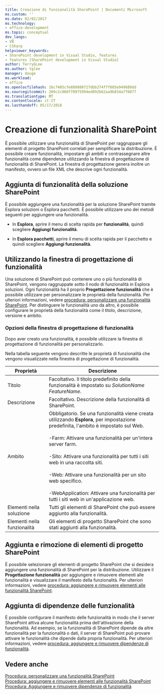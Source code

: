 ```yaml
---
title: Creazione di funzionalità SharePoint | Documenti Microsoft
ms.custom: ''
ms.date: 02/02/2017
ms.technology:
- office-development
ms.topic: conceptual
dev_langs:
- VB
- CSharp
helpviewer_keywords:
- SharePoint development in Visual Studio, features
- features [SharePoint development in Visual Studio]
author: TerryGLee
ms.author: tglee
manager: douge
ms.workload:
- office
ms.openlocfilehash: 16c7405cfe889808f27dbb274f7f685e949889dd
ms.sourcegitcommit: 209c2c068ff0975994ed892b62aa9b834a7f6077
ms.translationtype: MT
ms.contentlocale: it-IT
ms.lasthandoff: 05/17/2018
---
```

# <a name="creating-sharepoint-features"></a>Creazione di funzionalità SharePoint
  È possibile utilizzare una funzionalità di SharePoint per raggruppare gli elementi di progetto SharePoint correlati per semplificare la distribuzione. È possibile creare funzionalità, impostare gli ambiti e contrassegnare altre funzionalità come dipendenze utilizzando la finestra di progettazione di funzionalità di SharePoint. La finestra di progettazione genera inoltre un manifesto, ovvero un file XML che descrive ogni funzionalità.  
  
## <a name="adding-features-to-the-sharepoint-solution"></a>Aggiunta di funzionalità della soluzione SharePoint  
 È possibile aggiungere una funzionalità per la soluzione SharePoint tramite Esplora soluzioni o Esplora pacchetti. È possibile utilizzare uno dei metodi seguenti per aggiungere una funzionalità.  
  
-   In **Esplora**, aprire il menu di scelta rapida per **funzionalità**, quindi scegliere **Aggiungi funzionalità**.  
  
-   In **Esplora pacchetti**, aprire il menu di scelta rapida per il pacchetto e quindi scegliere **Aggiungi funzionalità**.  
  
## <a name="using-the-feature-designer"></a>Utilizzando la finestra di progettazione di funzionalità  
 Una soluzione di SharePoint può contenere uno o più funzionalità di SharePoint, vengono raggruppate sotto il nodo di funzionalità in Esplora soluzioni. Ogni funzionalità ha il proprio **Progettazione funzionalità** che è possibile utilizzare per personalizzare le proprietà della funzionalità. Per ulteriori informazioni, vedere [procedura: personalizzare una funzionalità SharePoint](../sharepoint/how-to-customize-a-sharepoint-feature.md). Per distinguere le funzionalità uno da altro, è possibile configurare le proprietà della funzionalità come il titolo, descrizione, versione e ambito.  
  
### <a name="feature-designer-options"></a>Opzioni della finestra di progettazione di funzionalità  
 Dopo aver creato una funzionalità, è possibile utilizzare la finestra di progettazione di funzionalità per personalizzarlo.  
  
 Nella tabella seguente vengono descritte le proprietà di funzionalità che vengono visualizzate nella finestra di progettazione di funzionalità.  
  
|Proprietà|Descrizione|  
|--------------|-----------------|  
|Titolo|Facoltativo. Il titolo predefinito della funzionalità è impostato su *SolutionName* *FeatureName*.|  
|Descrizione|Facoltativo. Descrizione della funzionalità di SharePoint.|  
|Ambito|Obbligatorio. Se una funzionalità viene creata utilizzando **Esplora**, per impostazione predefinita, l'ambito è impostato sul Web.<br /><br /> -Farm: Attivare una funzionalità per un'intera server farm.<br /><br /> -Sito: Attivare una funzionalità per tutti i siti web in una raccolta siti.<br /><br /> -Web: Attivare una funzionalità per un sito web specifico.<br /><br /> -WebApplication: Attivare una funzionalità per tutti i siti web in un'applicazione web.|  
|Elementi nella soluzione|Tutti gli elementi di SharePoint che può essere aggiunto alla funzionalità.|  
|Elementi nella funzionalità|Gli elementi di progetto SharePoint che sono stati aggiunti alla funzionalità.|  
  
## <a name="adding-and-removing-sharepoint-project-items"></a>Aggiunta e rimozione di elementi di progetto SharePoint  
 È possibile selezionare gli elementi di progetto SharePoint che si desidera aggiungere una funzionalità di SharePoint per la distribuzione. Utilizzare il **Progettazione funzionalità** per aggiungere e rimuovere elementi alle funzionalità e visualizzare il manifesto della funzionalità. Per ulteriori informazioni, vedere [procedura: aggiungere e rimuovere elementi alle funzionalità SharePoint](../sharepoint/how-to-add-and-remove-items-to-sharepoint-features.md).  
  
## <a name="adding-feature-dependencies"></a>Aggiunta di dipendenze delle funzionalità  
 È possibile configurare il manifesto delle funzionalità in modo che il server SharePoint attiva alcune funzionalità prima dell'attivazione della funzionalità. Ad esempio, se la funzionalità di SharePoint dipende da altre funzionalità per la funzionalità o dati, il server di SharePoint può provare attivare le funzionalità che dipende dalla propria funzionalità. Per ulteriori informazioni, vedere [procedura: aggiungere e rimuovere dipendenze di funzionalità](../sharepoint/how-to-add-and-remove-feature-dependencies.md).  
  
## <a name="see-also"></a>Vedere anche  
 [Procedura: personalizzare una funzionalità SharePoint](../sharepoint/how-to-customize-a-sharepoint-feature.md)   
 [Procedura: aggiungere e rimuovere elementi alle funzionalità SharePoint](../sharepoint/how-to-add-and-remove-items-to-sharepoint-features.md)   
 [Procedura: Aggiungere e rimuovere dipendenze di funzionalità](../sharepoint/how-to-add-and-remove-feature-dependencies.md)  
  
  
